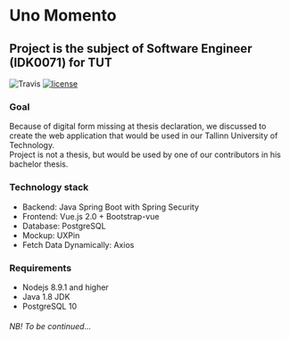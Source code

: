 # Uno Momento
## Project is the subject of Software Engineer (IDK0071) for TUT

![Travis](https://travis-ci.org/PraiseTheSun-MySunBro/uno-momento.svg?branch=master)
[![license](https://img.shields.io/badge/license-MIT-blue.svg)](https://opensource.org/licenses/MIT)

### Goal
Because of digital form missing at thesis declaration, we discussed to create the web application that would be used in our Tallinn University of Technology.<br>
Project is not a thesis, but would be used by one of our contributors in his bachelor thesis.

### Technology stack
* Backend: Java Spring Boot with Spring Security
* Frontend: Vue.js 2.0 + Bootstrap-vue
* Database: PostgreSQL
* Mockup: UXPin
* Fetch Data Dynamically: Axios

### Requirements
* Nodejs 8.9.1 and higher
* Java 1.8 JDK
* PostgreSQL 10

###### NB! To be continued...
